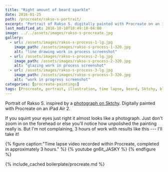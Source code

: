 ```yaml
---
title: "Right amount of beard sparkle"
date: 2016-01-25
path: /procreate/rakso-s-portrait/
excerpt: "Portrait of Rakso S. digitally painted with Procreate on an iPad."
last_modified_at: 2016-10-10T10:49:10-04:00
image: ../../assets/images/rakso-s-procreate.jpg
gallery:
  - url: /assets/images/rakso-s-process-1-lg.jpg
    image_path: /assets/images/rakso-s-process-1-320.jpg
    alt: "line drawing work in process screenshot"
  - url: /assets/images/rakso-s-process-2-lg.jpg
    image_path: /assets/images/rakso-s-process-2-320.jpg
    alt: "glazing work in process screenshot"
  - url: /assets/images/rakso-s-process-3-lg.jpg
    image_path: /assets/images/rakso-s-process-3-320.jpg
    alt: "work in progress screenshot"
categories: [procreate-paintings]
tags: [Procreate, portrait, illustration, time lapse, beard, Sktchy, black and white]
---
```


Portrait of Rakso S. inspired by a [photograph on Sktchy](https://sktchy.com/a4RQUD). Digitally painted with Procreate on an iPad Air 2.

If you squint your eyes just right it almost looks like a photograph. Just don't zoom in on the forehead or else you'll notice how unpolished the painting really is. But I'm not complaining, 3 hours of work with results like this --- I'll take it!

{% figure caption:"Time lapse video recorded within Procreate, completed in approximately 3 hours." %}
{% youtube gn6it_JASKY %}
{% endfigure %}

{% include_cached boilerplate/procreate.md %}
